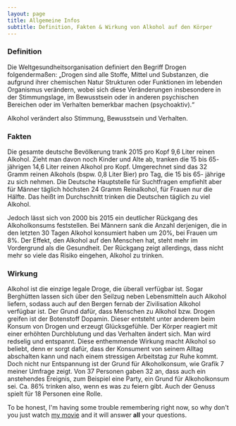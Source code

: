 ```yaml
---
layout: page
title: Allgemeine Infos
subtitle: Definition, Fakten & Wirkung von Alkohol auf den Körper
---
```






### Definition

Die Weltgesundheitsorganisation definiert den Begriff Drogen folgendermaßen: „Drogen sind alle Stoffe, Mittel und Substanzen, die aufgrund ihrer chemischen Natur Strukturen oder Funktionen im lebenden Organismus verändern, wobei sich diese Veränderungen insbesondere in der Stimmungslage, im Bewusstsein oder in anderen psychischen Bereichen oder im Verhalten bemerkbar machen (psychoaktiv).“

Alkohol verändert also Stimmung, Bewusstsein und Verhalten.

### Fakten

Die gesamte deutsche Bevölkerung trank 2015 pro Kopf 9,6 Liter reinen Alkohol. Zieht man davon noch Kinder und Alte ab, tranken die 15 bis 65- jährigen 14,6 Liter reinen Alkohol pro Kopf. Umgerechnet sind das 32 Gramm reinen Alkohols (bspw. 0,8 Liter Bier) pro Tag, die 15 bis 65- jährige zu sich nehmen. 
Die Deutsche Hauptstelle für Suchtfragen empfiehlt aber für Männer täglich höchsten 24 Gramm Reinalkohol, für Frauen nur die Hälfte. Das heißt im Durchschnitt trinken die Deutschen täglich zu viel Alkohol.

Jedoch lässt sich von 2000 bis 2015 ein deutlicher Rückgang des Alkoholkonsums feststellen. Bei Männern sank die Anzahl derjenigen, die in den letzten 30 Tagen Alkohol konsumiert haben um 20%, bei Frauen um 8%.
Der Effekt, den Alkohol auf den Menschen hat, steht mehr im Vordergrund als die Gesundheit. Der Rückgang zeigt allerdings, dass nicht mehr so viele das Risiko eingehen, Alkohol zu trinken.

### Wirkung

Alkohol ist die einzige legale Droge, die überall verfügbar ist. Sogar Berghütten lassen sich über den Seilzug neben Lebensmitteln auch Alkohol liefern, sodass auch auf den Bergen fernab der Zivilisation Alkohol verfügbar ist.
Der Grund dafür, dass Menschen zu Alkohol bzw. Drogen greifen ist der Botenstoff Dopamin. Dieser entsteht unter anderem beim Konsum von Drogen und erzeugt Glücksgefühle. Der Körper reagiert mit einer erhöhten Durchblutung und das Verhalten ändert sich. Man wird redselig und entspannt. Diese enthemmende Wirkung macht Alkohol so beliebt, denn er sorgt dafür, dass der Konsument von seinem Alltag abschalten kann und nach einem stressigen Arbeitstag zur Ruhe kommt. 
Doch nicht nur Entspannung ist der Grund für Alkoholkonsum, wie Grafik 7 meiner Umfrage zeigt. Von 37 Personen gaben 32 an, dass auch ein anstehendes Ereignis, zum Beispiel eine Party, ein Grund für Alkoholkonsum sei. Ca. 86% trinken also, wenn es was zu feiern gibt. Auch der Genuss spielt für 18 Personen eine Rolle.





To be honest, I'm having some trouble remembering right now, so why don't you just watch [my movie](http://en.wikipedia.org/wiki/The_Princess_Bride_%28film%29) and it will answer **all** your questions.
